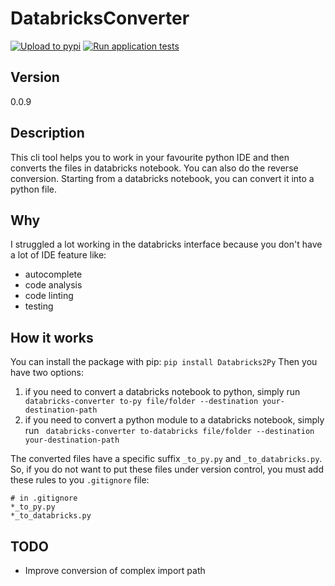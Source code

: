 # DatabricksConverter

[![Upload to pypi](https://github.com/aless10/convert-py-2-databricks/actions/workflows/publish-to-pypi.yaml/badge.svg)](https://github.com/aless10/convert-py-2-databricks/actions/workflows/publish-to-pypi.yaml)
[![Run application tests](https://github.com/aless10/convert-py-2-databricks/actions/workflows/run-tests.yaml/badge.svg)](https://github.com/aless10/convert-py-2-databricks/actions/workflows/run-tests.yaml)


## Version

0.0.9

## Description

This cli tool helps you to work in your favourite python IDE and then converts the files in databricks notebook.
You can also do the reverse conversion. Starting from a databricks notebook, you can convert it into a python file.

## Why

I struggled a lot working in the databricks interface because you don't have a lot of IDE feature like:
- autocomplete
- code analysis
- code linting
- testing

## How it works

You can install the package with pip: ``pip install Databricks2Py``
Then you have two options:

1. if you need to convert a databricks notebook to python, simply run `` databricks-converter to-py file/folder --destination your-destination-path``
2. if you need to convert a python module to a databricks notebook, simply run `` databricks-converter to-databricks file/folder --destination your-destination-path``


The converted files have a specific suffix `_to_py.py` and `_to_databricks.py`. So, if you do not want to put these files under version control, you must add these rules to you `.gitignore` file:
```
# in .gitignore
*_to_py.py
*_to_databricks.py
```

## TODO

- Improve conversion of complex import path
